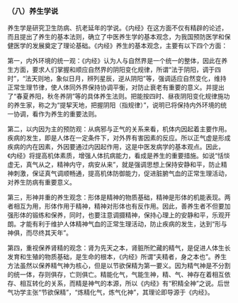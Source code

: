 ### （八）养生学说

养生学是研究卫生防病、抗老延年的学说。《内经》在这方面不仅有精辟的论述，而且提出了养生的基本法则，确立了中医养生学的基本观念，为我国预防医学和保健医学的发展奠定了理论基础。《内经》养生的基本观念，主要有以下四个方面：

第一，内外环境的统一观：《内经》认为人与自然界是一个统一的整体，因此在养生方面，要求人们掌握和顺应自然界的阴阳变化规律，所谓“法于阴阳，调于四时”，“法天则地，象似日月，辨列星辰，逆从阴阳”等，强调适应自然变化，维持正常生理节律，使人体同外界保持协调平衡，对防止衰老有重要的意义。并提出了“春夏养阳，秋冬养阴”等的具体养生法则。把能按四时、昼夜阴阳变化规律施功的养生家，称之为“提挈天地，把握阴阳（指规律）”，说明已将保持内外环境的统一协调，看作为养生的重要法则。

第二，以内因为主的预防观：从病邪与正气的关系来看，机体内因起着主要作用。疾病的发生，即是人体在一定条件下，对外界有害因素的反应。所以正气虚是形成疾病的内在因素，外因要通过内因起作用，这是中医发病学的基本观点。因此，《内经》将提高机体素质，增强人体抗病能力，看成是养生的重要措施。如说“恬惔虚无，真气从之，精神内守，病安从来”，就是强调思想上保持安静和平，防止精神刺激，保证真气调顺畅通，提高机体防御能力，促进脏腑气血的正常生理活动，对养生防病有重要意义。

第三，形神并重的养生观念：形体是精神的物质基础，精神是形体的机能表现。两者相互为用，形体作用于精神，精神对形体也有反作用。因此，善养生者不但要加强形体的锻练和保养，同时，也要注意调摄精神，保持心理上的安静和平，乐观开朗。才能有利于维护人体精神气血的正常生理活动，防止疾病的发生，达到“形与神俱，而尽终其天年”。

第四，重视保养肾精的观念：肾为先天之本，肾脏所贮藏的精气，是促进人体生长发育和生殖的物质基础，是生命的根本，《内经》所谓“夫精者，身之本也”。养生方法虽然以保养精气神为核心，但是以节欲保精为第一要义。因为精气神是不分割的统一体，存则俱存，亡则俱亡。精能化气，气能生神，精、气、神存在着相互依存、相互转化的关系，而精是神气的本源，所以《内经》有“积精全神”之说。后世气功学主张“节欲保精”，“炼精化气，炼气化神”，其理论即导源于《内经》。

